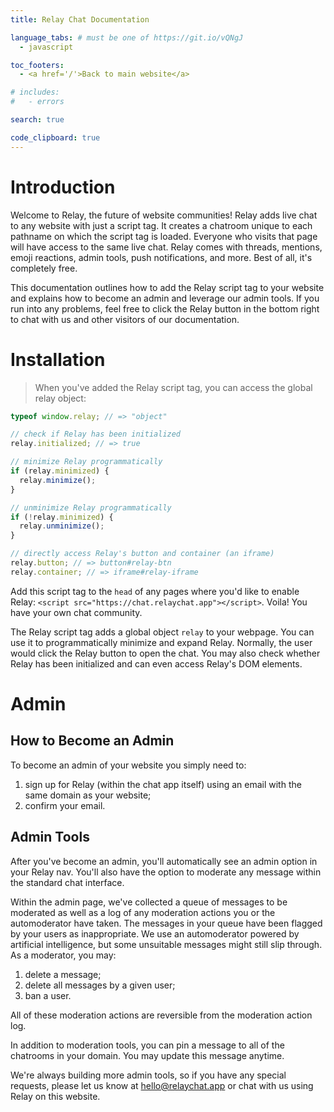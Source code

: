```yaml
---
title: Relay Chat Documentation

language_tabs: # must be one of https://git.io/vQNgJ
  - javascript

toc_footers:
  - <a href='/'>Back to main website</a>

# includes:
#   - errors

search: true

code_clipboard: true
---
```


# Introduction

Welcome to Relay, the future of website communities! Relay adds live chat to any website with just a script tag. It creates a chatroom unique to each pathname on which the script tag is loaded. Everyone who visits that page will have access to the same live chat. Relay comes with threads, mentions, emoji reactions, admin tools, push notifications, and more. Best of all, it's completely free.

This documentation outlines how to add the Relay script tag to your website and explains how to become an admin and leverage our admin tools. If you run into any problems, feel free to click the Relay button in the bottom right to chat with us and other visitors of our documentation.

# Installation

> When you've added the Relay script tag, you can access the global relay object:

```javascript
typeof window.relay; // => "object"

// check if Relay has been initialized
relay.initialized; // => true

// minimize Relay programmatically
if (relay.minimized) {
  relay.minimize();
}

// unminimize Relay programmatically
if (!relay.minimized) {
  relay.unminimize();
}

// directly access Relay's button and container (an iframe)
relay.button; // => button#relay-btn
relay.container; // => iframe#relay-iframe
```

Add this script tag to the `head` of any pages where you'd like to enable Relay: `<script src="https://chat.relaychat.app"></script>`. Voila! You have your own chat community.

The Relay script tag adds a global object `relay` to your webpage. You can use it to programmatically minimize and expand Relay. Normally, the user would click the Relay button to open the chat. You may also check whether Relay has been initialized and can even access Relay's DOM elements.

# Admin

## How to Become an Admin

To become an admin of your website you simply need to:

1. sign up for Relay (within the chat app itself) using an email with the same domain as your website;
2. confirm your email.

## Admin Tools

After you've become an admin, you'll automatically see an admin option in your Relay nav. You'll also have the option to moderate any message within the standard chat interface.

Within the admin page, we've collected a queue of messages to be moderated as well as a log of any moderation actions you or the automoderator have taken. The messages in your queue have been flagged by your users as inappropriate. We use an automoderator powered by artificial intelligence, but some unsuitable messages might still slip through. As a moderator, you may:

1. delete a message;
2. delete all messages by a given user;
3. ban a user.

All of these moderation actions are reversible from the moderation action log.

In addition to moderation tools, you can pin a message to all of the chatrooms in your domain. You may update this message anytime.

We're always building more admin tools, so if you have any special requests, please let us know at hello@relaychat.app or chat with us using Relay on this website.

